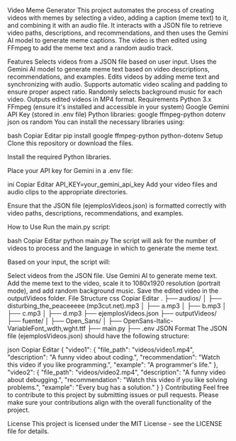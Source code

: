 Video Meme Generator
This project automates the process of creating videos with memes by selecting a video, adding a caption (meme text) to it, and combining it with an audio file. It interacts with a JSON file to retrieve video paths, descriptions, and recommendations, and then uses the Gemini AI model to generate meme captions. The video is then edited using FFmpeg to add the meme text and a random audio track.

Features
Selects videos from a JSON file based on user input.
Uses the Gemini AI model to generate meme text based on video descriptions, recommendations, and examples.
Edits videos by adding meme text and synchronizing with audio.
Supports automatic video scaling and padding to ensure proper aspect ratio.
Randomly selects background music for each video.
Outputs edited videos in MP4 format.
Requirements
Python 3.x
FFmpeg (ensure it's installed and accessible in your system)
Google Gemini API Key (stored in .env file)
Python libraries:
google
ffmpeg-python
dotenv
json
os
random
You can install the necessary libraries using:

bash
Copiar
Editar
pip install google ffmpeg-python python-dotenv
Setup
Clone this repository or download the files.

Install the required Python libraries.

Place your API key for Gemini in a .env file:

ini
Copiar
Editar
API_KEY=your_gemini_api_key
Add your video files and audio clips to the appropriate directories.

Ensure that the JSON file (ejemplosVideos.json) is formatted correctly with video paths, descriptions, recommendations, and examples.

How to Use
Run the main.py script:

bash
Copiar
Editar
python main.py
The script will ask for the number of videos to process and the language in which to generate the meme text.

Based on your input, the script will:

Select videos from the JSON file.
Use Gemini AI to generate meme text.
Add the meme text to the video, scale it to 1080x1920 resolution (portrait mode), and add random background music.
Save the edited video in the outputVideos folder.
File Structure
css
Copiar
Editar
.
├── audios/
│   ├── disturbing_the_peaceeeee (mp3cut.net).mp3
│   ├── a.mp3
│   ├── b.mp3
│   ├── c.mp3
│   ├── d.mp3
├── ejemplosVideos.json
├── outputVideos/
├── fuente/
│   ├── Open_Sans/
│   ├── OpenSans-Italic-VariableFont_wdth,wght.ttf
├── main.py
├── .env
JSON Format
The JSON file (ejemplosVideos.json) should have the following structure:

json
Copiar
Editar
{
    "video1": {
        "file_path": "videos/video1.mp4",
        "description": "A funny video about coding.",
        "recommendation": "Watch this video if you like programming.",
        "example": "A programmer's life."
    },
    "video2": {
        "file_path": "videos/video2.mp4",
        "description": "A funny video about debugging.",
        "recommendation": "Watch this video if you like solving problems.",
        "example": "Every bug has a solution."
    }
}
Contributing
Feel free to contribute to this project by submitting issues or pull requests. Please make sure your contributions align with the overall functionality of the project.

License
This project is licensed under the MIT License - see the LICENSE file for details.

